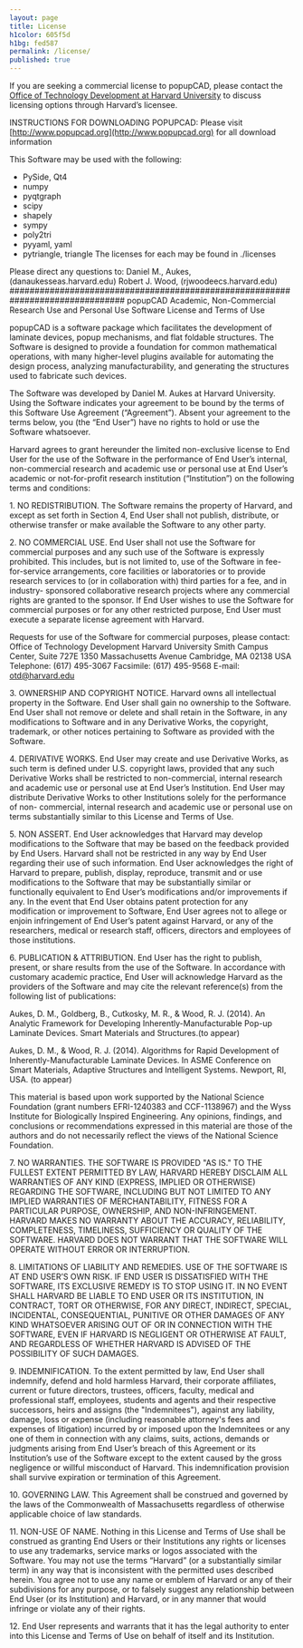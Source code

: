 ```yaml
---
layout: page
title: License
h1color: 605f5d
h1bg: fed587
permalink: /license/
published: true
---
```



If you are seeking a commercial license to popupCAD, please contact the [Office of Technology Development at Harvard University](http://otd.harvard.edu/) to discuss licensing options
 through Harvard’s licensee.

INSTRUCTIONS FOR DOWNLOADING POPUPCAD:
 Please visit [http://www.popupcad.org](http://www.popupcad.org) for all download information

This Software may be used with the following:
 * PySide, Qt4
 * numpy
 * pyqtgraph
 * scipy
 * shapely
 * sympy
 * poly2tri
 * pyyaml, yaml
 * pytriangle, triangle
 The licenses for each may be found in ./licenses

Please direct any questions to:
 Daniel M., Aukes, (danaukesseas.harvard.edu)
 Robert J. Wood, (rjwoodeecs.harvard.edu)
 ###############################################################################
 popupCAD
 Academic, Non-Commercial Research Use and Personal Use
 Software License and Terms of Use

popupCAD is a software package which facilitates the development of laminate
 devices, popup mechanisms, and flat foldable structures. The Software is
 designed to provide a foundation for common mathematical operations, with
 many higher-level plugins available for automating the design process,
 analyzing manufacturability, and generating the structures used to fabricate
 such devices.

The Software was developed by Daniel M. Aukes at Harvard University. Using the
 Software indicates your agreement to be bound by the terms of this Software
 Use Agreement (“Agreement”). Absent your agreement to the terms below, you
 (the “End User”) have no rights to hold or use the Software whatsoever.

Harvard agrees to grant hereunder the limited non-exclusive license to End
 User for the use of the Software in the performance of End User’s internal,
 non-commercial research and academic use or personal use at End User’s
 academic or not-for-profit research institution (“Institution”) on the
 following terms and conditions:

1\. NO REDISTRIBUTION. The Software remains the property of Harvard, and except
 as set forth in Section 4, End User shall not publish, distribute, or
 otherwise transfer or make available the Software to any other party.

2\. NO COMMERCIAL USE. End User shall not use the Software for commercial
 purposes and any such use of the Software is expressly prohibited. This
 includes, but is not limited to, use of the Software in fee-for-service
 arrangements, core facilities or laboratories or to provide research services
 to (or in collaboration with) third parties for a fee, and in industry-
 sponsored collaborative research projects where any commercial rights are
 granted to the sponsor. If End User wishes to use the Software for commercial
 purposes or for any other restricted purpose, End User must execute a separate
 license agreement with Harvard.

Requests for use of the Software for commercial purposes, please contact:
 Office of Technology Development
 Harvard University
 Smith Campus Center, Suite 727E
 1350 Massachusetts Avenue
 Cambridge, MA 02138 USA
 Telephone: (617) 495-3067
 Facsimile: (617) 495-9568
 E-mail: [otd@harvard.edu](mailto:otd@harvard.edu)

3\. OWNERSHIP AND COPYRIGHT NOTICE. Harvard owns all intellectual property in
 the Software. End User shall gain no ownership to the Software. End User shall
 not remove or delete and shall retain in the Software, in any modifications to
 Software and in any Derivative Works, the copyright, trademark, or other
 notices pertaining to Software as provided with the Software.

4\. DERIVATIVE WORKS. End User may create and use Derivative Works, as such
 term is defined under U.S. copyright laws, provided that any such Derivative
 Works shall be restricted to non-commercial, internal research and academic
 use or personal use at End User’s Institution. End User may distribute
 Derivative Works to other Institutions solely for the performance of non-
 commercial, internal research and academic use or personal use on terms
 substantially similar to this License and Terms of Use.

5\. NON ASSERT. End User acknowledges that Harvard may develop modifications to
 the Software that may be based on the feedback provided by End Users. Harvard
 shall not be restricted in any way by End User regarding their use of such
 information. End User acknowledges the right of Harvard to prepare, publish,
 display, reproduce, transmit and or use modifications to the Software that may
 be substantially similar or functionally equivalent to End User’s
 modifications and/or improvements if any. In the event that End User obtains
 patent protection for any modification or improvement to Software, End User
 agrees not to allege or enjoin infringement of End User’s patent against
 Harvard, or any of the researchers, medical or research staff, officers,
 directors and employees of those institutions.

6\. PUBLICATION & ATTRIBUTION. End User has the right to publish, present, or
 share results from the use of the Software. In accordance with customary
 academic practice, End User will acknowledge Harvard as the providers of the
 Software and may cite the relevant reference(s) from the following list of
 publications:

Aukes, D. M., Goldberg, B., Cutkosky, M. R., & Wood, R. J. (2014). An
 Analytic Framework for Developing Inherently-Manufacturable Pop-up
 Laminate Devices. Smart Materials and Structures.(to appear)

Aukes, D. M., & Wood, R. J. (2014). Algorithms for Rapid Development of
 Inherently-Manufacturable Laminate Devices. In ASME Conference on Smart
 Materials, Adaptive Structures and Intelligent Systems. Newport, RI, USA.
 (to appear)

This material is based upon work supported by the National Science Foundation
 (grant numbers EFRI-1240383 and CCF-1138967) and the Wyss Institute for
 Biologically Inspired Engineering. Any opinions, findings, and conclusions or
 recommendations expressed in this material are those of the authors and do not
 necessarily reflect the views of the National Science Foundation.

7\. NO WARRANTIES. THE SOFTWARE IS PROVIDED "AS IS." TO THE FULLEST EXTENT
 PERMITTED BY LAW, HARVARD HEREBY DISCLAIM ALL WARRANTIES OF ANY KIND (EXPRESS,
 IMPLIED OR OTHERWISE) REGARDING THE SOFTWARE, INCLUDING BUT NOT LIMITED TO ANY
 IMPLIED WARRANTIES OF MERCHANTABILITY, FITNESS FOR A PARTICULAR PURPOSE,
 OWNERSHIP, AND NON-INFRINGEMENT. HARVARD MAKES NO WARRANTY ABOUT THE
 ACCURACY, RELIABILITY, COMPLETENESS, TIMELINESS, SUFFICIENCY OR QUALITY OF THE
 SOFTWARE. HARVARD DOES NOT WARRANT THAT THE SOFTWARE WILL OPERATE WITHOUT
 ERROR OR INTERRUPTION.

8\. LIMITATIONS OF LIABILITY AND REMEDIES. USE OF THE SOFTWARE IS AT END USER’S
 OWN RISK. IF END USER IS DISSATISFIED WITH THE SOFTWARE, ITS EXCLUSIVE REMEDY
 IS TO STOP USING IT. IN NO EVENT SHALL HARVARD BE LIABLE TO END USER OR ITS
 INSTITUTION, IN CONTRACT, TORT OR OTHERWISE, FOR ANY DIRECT, INDIRECT,
 SPECIAL, INCIDENTAL, CONSEQUENTIAL, PUNITIVE OR OTHER DAMAGES OF ANY KIND
 WHATSOEVER ARISING OUT OF OR IN CONNECTION WITH THE SOFTWARE, EVEN IF HARVARD
 IS NEGLIGENT OR OTHERWISE AT FAULT, AND REGARDLESS OF WHETHER HARVARD IS
 ADVISED OF THE POSSIBILITY OF SUCH DAMAGES.

9\. INDEMNIFICATION. To the extent permitted by law, End User shall indemnify,
 defend and hold harmless Harvard, their corporate affiliates, current or
 future directors, trustees, officers, faculty, medical and professional staff,
 employees, students and agents and their respective successors, heirs and
 assigns (the "Indemnitees"), against any liability, damage, loss or expense
 (including reasonable attorney's fees and expenses of litigation) incurred by
 or imposed upon the Indemnitees or any one of them in connection with any
 claims, suits, actions, demands or judgments arising from End User’s breach of
 this Agreement or its Institution’s use of the Software except to the extent
 caused by the gross negligence or willful misconduct of Harvard. This
 indemnification provision shall survive expiration or termination of this
 Agreement.

10\. GOVERNING LAW. This Agreement shall be construed and governed by the laws
 of the Commonwealth of Massachusetts regardless of otherwise applicable choice
 of law standards.

11\. NON-USE OF NAME. Nothing in this License and Terms of Use shall be
 construed as granting End Users or their Institutions any rights or licenses
 to use any trademarks, service marks or logos associated with the Software.
 You may not use the terms “Harvard” (or a substantially similar term) in any
 way that is inconsistent with the permitted uses described herein. You agree
 not to use any name or emblem of Harvard or any of their subdivisions for any
 purpose, or to falsely suggest any relationship between End User (or its
 Institution) and Harvard, or in any manner that would infringe or violate any
 of their rights.

12\. End User represents and warrants that it has the legal authority to enter
 into this License and Terms of Use on behalf of itself and its Institution.
